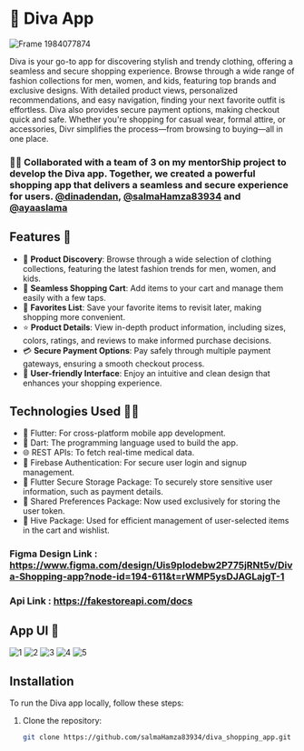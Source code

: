 # 👗 Diva App
![Frame 1984077874](https://github.com/user-attachments/assets/ea3292be-a6b0-4618-a7d4-797cd2cb7ea5)


Diva is your go-to app for discovering stylish and trendy clothing, offering a seamless and secure shopping experience. Browse through a wide range of fashion collections for men, women, and kids, featuring top brands and exclusive designs. With detailed product views, personalized recommendations, and easy navigation, finding your next favorite outfit is effortless. Diva also provides secure payment options, making checkout quick and safe. Whether you're shopping for casual wear, formal attire, or accessories, Divr simplifies the process—from browsing to buying—all in one place.

### 👩‍💻 Collaborated with a team of 3 on my mentorShip project to develop the Diva app. Together, we created a powerful shopping app that delivers a seamless and secure experience for users. **[@dinadendan](https://github.com/dinadendan)**, **[@salmaHamza83934](https://github.com/salmaHamza83934)** and **[@ayaaslama](https://github.com/ayaaslama)**

## Features 🎨

- 👗 **Product Discovery**: Browse through a wide selection of clothing collections, featuring the latest fashion trends for men, women, and kids.
- 🛒 **Seamless Shopping Cart**: Add items to your cart and manage them easily with a few taps.
- 💖 **Favorites List**: Save your favorite items to revisit later, making shopping more convenient.
- ⭐ **Product Details**: View in-depth product information, including sizes, colors, ratings, and reviews to make informed purchase decisions.
- 💳 **Secure Payment Options**: Pay safely through multiple payment gateways, ensuring a smooth checkout process.
- 📱 **User-friendly Interface**: Enjoy an intuitive and clean design that enhances your shopping experience.


## Technologies Used 👩‍💻

- 🚀 Flutter: For cross-platform mobile app development.
- 🔷 Dart: The programming language used to build the app.
- 🌐 REST APIs: To fetch real-time medical data.
- 🔑 Firebase Authentication: For secure user login and signup management.
- 🔐 Flutter Secure Storage Package: To securely store sensitive user information, such as payment details.
- 💾 Shared Preferences Package: Now used exclusively for storing the user token.
- 📀 Hive Package: Used for efficient management of user-selected items in the cart and wishlist.



### Figma Design Link : https://www.figma.com/design/Uis9plodebw2P775jRNt5v/Diva-Shopping-app?node-id=194-611&t=rWMP5ysDJAGLajgT-1 

### Api Link : https://fakestoreapi.com/docs 

## App UI 📱 

![1](https://github.com/user-attachments/assets/90f35bc0-e98a-4db1-b4dc-1e33f494687d)
![2](https://github.com/user-attachments/assets/31d0bd3b-5cf9-46dd-a5d6-f0d19ffb9a65)
![3](https://github.com/user-attachments/assets/37cef7c6-684f-4a9b-93c1-27c5da7d745a)
![4](https://github.com/user-attachments/assets/3bb8e70b-8004-49e6-8fa0-d58337e4fe9a)
![5](https://github.com/user-attachments/assets/7ff7c057-1a67-4d90-a3ee-3d26cbcbff4b)


## Installation

To run the Diva app locally, follow these steps:

1. Clone the repository:

   ```bash
   git clone https://github.com/salmaHamza83934/diva_shopping_app.git
